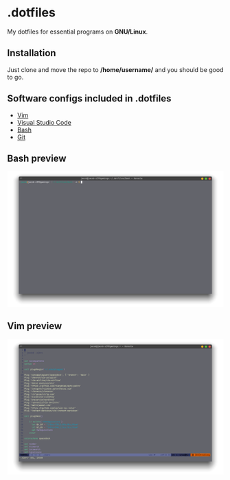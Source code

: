 # .dotfiles
My dotfiles for essential programs on **GNU/Linux**.

## Installation
Just clone and move the repo to **/home/username/** and you should be good to go. 

## Software configs included in .dotfiles
- [Vim](https://github.com/vim/vim)
- [Visual Studio Code](https://code.visualstudio.com/)
- [Bash](https://www.gnu.org/software/bash/)
- [Git](https://git-scm.com/)

## Bash preview 
![alt text](bash.png "Bash")

## Vim preview
![alt text](vim.png "Vim")
